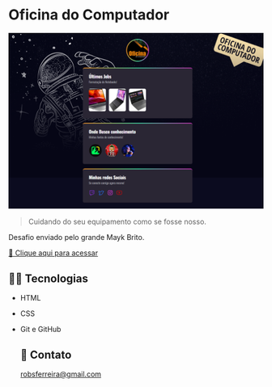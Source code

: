 # Oficina do Computador

![preview](./.github/preview.png)

>Cuidando do seu equipamento como se fosse nosso.

Desafio enviado pelo grande Mayk Brito.

  [🔗 Clique aqui para acessar](https://robsferreira.github.io/oficina_do-computador/) 
    

  ## 👨‍💻 Tecnologias 

- HTML
- CSS
- Git e GitHub
  
  ## 📧 Contato

  robsferreira@gmail.com